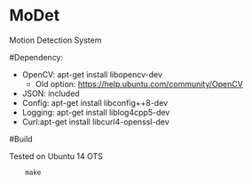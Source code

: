 MoDet
=====

Motion Detection System


#Dependency:

* OpenCV: apt-get install libopencv-dev
  * Old option:  https://help.ubuntu.com/community/OpenCV
* JSON: included
* Config: apt-get install libconfig++8-dev
* Logging: apt-get install liblog4cpp5-dev
* Curl:apt-get install libcurl4-openssl-dev

#Build

Tested on Ubuntu 14 OTS
```
    make
```


